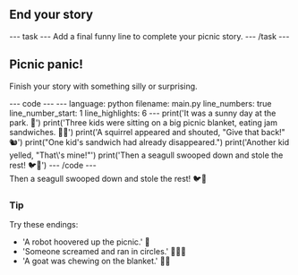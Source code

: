<h2 class="c-project-heading--task">End your story</h2>
--- task ---
Add a final funny line to complete your picnic story.
--- /task ---

<h2 class="c-project-heading--explainer">Picnic panic!</h2>

Finish your story with something silly or surprising.

<div class="c-project-code">
--- code ---
---
language: python
filename: main.py
line_numbers: true
line_number_start: 1
line_highlights: 6
---
print('It was a sunny day at the park. 🌳')
print('Three kids were sitting on a big picnic blanket, eating jam sandwiches. 🧺🥪')
print('A squirrel appeared and shouted, "Give that back!" 🐿️')
print("One kid's sandwich had already disappeared.")
print('Another kid yelled, "That\'s mine!"')
print('Then a seagull swooped down and stole the rest! 🐦💨')
--- /code ---
</div>

<div class="c-project-output">
Then a seagull swooped down and stole the rest! 🐦💨
</div>

<div class="c-project-callout c-project-callout--tip">

### Tip

Try these endings:<br />
- 'A robot hoovered up the picnic.' 🤖<br />
- 'Someone screamed and ran in circles.' 🏃‍♀️💨<br />
- 'A goat was chewing on the blanket.' 🐐🧺

</div>
